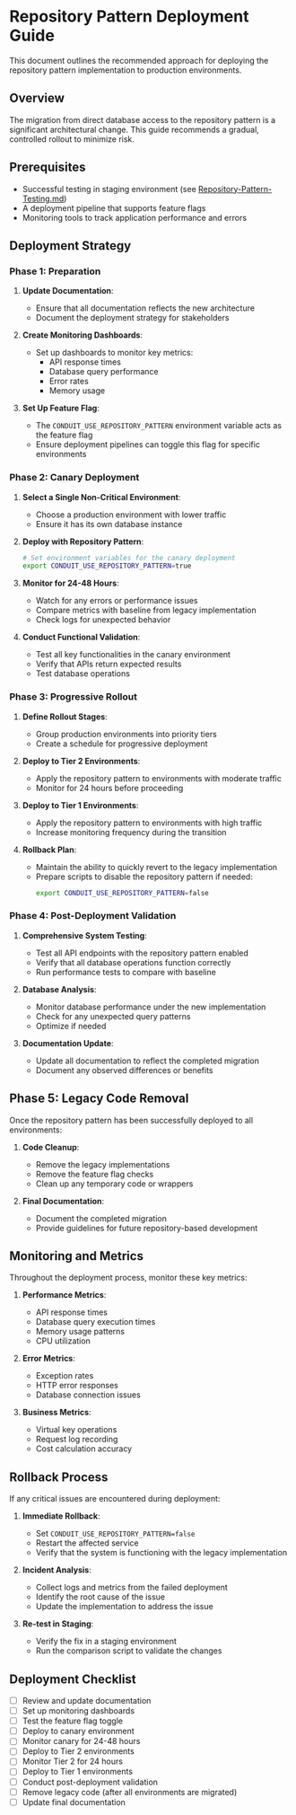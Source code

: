 # Repository Pattern Deployment Guide

This document outlines the recommended approach for deploying the repository pattern implementation to production environments.

## Overview

The migration from direct database access to the repository pattern is a significant architectural change. This guide recommends a gradual, controlled rollout to minimize risk.

## Prerequisites

- Successful testing in staging environment (see [Repository-Pattern-Testing.md](./Repository-Pattern-Testing.md))
- A deployment pipeline that supports feature flags
- Monitoring tools to track application performance and errors

## Deployment Strategy

### Phase 1: Preparation

1. **Update Documentation**:
   - Ensure that all documentation reflects the new architecture
   - Document the deployment strategy for stakeholders

2. **Create Monitoring Dashboards**:
   - Set up dashboards to monitor key metrics:
     - API response times
     - Database query performance
     - Error rates
     - Memory usage

3. **Set Up Feature Flag**:
   - The `CONDUIT_USE_REPOSITORY_PATTERN` environment variable acts as the feature flag
   - Ensure deployment pipelines can toggle this flag for specific environments

### Phase 2: Canary Deployment

1. **Select a Single Non-Critical Environment**:
   - Choose a production environment with lower traffic
   - Ensure it has its own database instance

2. **Deploy with Repository Pattern**:
   ```bash
   # Set environment variables for the canary deployment
   export CONDUIT_USE_REPOSITORY_PATTERN=true
   ```

3. **Monitor for 24-48 Hours**:
   - Watch for any errors or performance issues
   - Compare metrics with baseline from legacy implementation
   - Check logs for unexpected behavior

4. **Conduct Functional Validation**:
   - Test all key functionalities in the canary environment
   - Verify that APIs return expected results
   - Test database operations

### Phase 3: Progressive Rollout

1. **Define Rollout Stages**:
   - Group production environments into priority tiers
   - Create a schedule for progressive deployment

2. **Deploy to Tier 2 Environments**:
   - Apply the repository pattern to environments with moderate traffic
   - Monitor for 24 hours before proceeding

3. **Deploy to Tier 1 Environments**:
   - Apply the repository pattern to environments with high traffic
   - Increase monitoring frequency during the transition

4. **Rollback Plan**:
   - Maintain the ability to quickly revert to the legacy implementation
   - Prepare scripts to disable the repository pattern if needed:
     ```bash
     export CONDUIT_USE_REPOSITORY_PATTERN=false
     ```

### Phase 4: Post-Deployment Validation

1. **Comprehensive System Testing**:
   - Test all API endpoints with the repository pattern enabled
   - Verify that all database operations function correctly
   - Run performance tests to compare with baseline

2. **Database Analysis**:
   - Monitor database performance under the new implementation
   - Check for any unexpected query patterns
   - Optimize if needed

3. **Documentation Update**:
   - Update all documentation to reflect the completed migration
   - Document any observed differences or benefits

## Phase 5: Legacy Code Removal

Once the repository pattern has been successfully deployed to all environments:

1. **Code Cleanup**:
   - Remove the legacy implementations
   - Remove the feature flag checks
   - Clean up any temporary code or wrappers

2. **Final Documentation**:
   - Document the completed migration
   - Provide guidelines for future repository-based development

## Monitoring and Metrics

Throughout the deployment process, monitor these key metrics:

1. **Performance Metrics**:
   - API response times
   - Database query execution times
   - Memory usage patterns
   - CPU utilization

2. **Error Metrics**:
   - Exception rates
   - HTTP error responses
   - Database connection issues

3. **Business Metrics**:
   - Virtual key operations
   - Request log recording
   - Cost calculation accuracy

## Rollback Process

If any critical issues are encountered during deployment:

1. **Immediate Rollback**:
   - Set `CONDUIT_USE_REPOSITORY_PATTERN=false`
   - Restart the affected service
   - Verify that the system is functioning with the legacy implementation

2. **Incident Analysis**:
   - Collect logs and metrics from the failed deployment
   - Identify the root cause of the issue
   - Update the implementation to address the issue

3. **Re-test in Staging**:
   - Verify the fix in a staging environment
   - Run the comparison script to validate the changes

## Deployment Checklist

- [ ] Review and update documentation
- [ ] Set up monitoring dashboards
- [ ] Test the feature flag toggle
- [ ] Deploy to canary environment
- [ ] Monitor canary for 24-48 hours
- [ ] Deploy to Tier 2 environments
- [ ] Monitor Tier 2 for 24 hours
- [ ] Deploy to Tier 1 environments
- [ ] Conduct post-deployment validation
- [ ] Remove legacy code (after all environments are migrated)
- [ ] Update final documentation